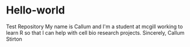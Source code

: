 # Hello-world
Test Repository 
My name is Callum and I'm a student at mcgill working to learn R so that I can help with cell bio research projects.
Sincerely,
Callum Stirton 
